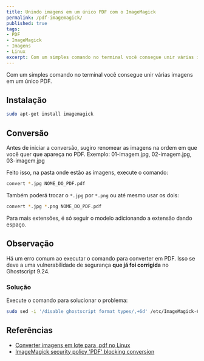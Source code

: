 ```yaml
---
title: Unindo imagens em um único PDF com o ImageMagick
permalink: /pdf-imagemagick/
published: true
tags:
- PDF
- ImageMagick
- Imagens
- Linux
excerpt: Com um simples comando no terminal você consegue unir várias imagens em um único PDF.
---
```

Com um simples comando no terminal você consegue unir várias imagens em um único PDF.

## Instalação
```sh
sudo apt-get install imagemagick 
```

## Conversão
Antes de iniciar a conversão, sugiro renomear as imagens na ordem em que você quer que apareça no PDF. Exemplo: 01-imagem.jpg, 02-imagem.jpg, 03-imagem.jpg

Feito isso, na pasta onde estão as imagens, execute o comando:
```sh
convert *.jpg NOME_DO_PDF.pdf
```

Também poderá trocar o ```*.jpg``` por ```*.png``` ou até mesmo usar os dois:
```sh
convert *.jpg *.png NOME_DO_PDF.pdf
```
Para mais extensões, é só seguir o modelo adicionando a extensão dando espaço.

## Observação
Há um erro comum ao executar o comando para converter em PDF. Isso se deve a uma vulnerabilidade de segurança **que já foi corrigida** no Ghostscript 9.24.

### Solução
Execute o comando para solucionar o problema:
```sh
sudo sed -i '/disable ghostscript format types/,+6d' /etc/ImageMagick-6/policy.xml
```

## Referências

- [Converter imagens em lote para .pdf no Linux](https://linuxdicasesuporte.blogspot.com/2020/08/converter-imagens-em-lote-para-pdf-no.html)
- [ImageMagick security policy 'PDF' blocking conversion](https://stackoverflow.com/questions/52998331/imagemagick-security-policy-pdf-blocking-conversion)